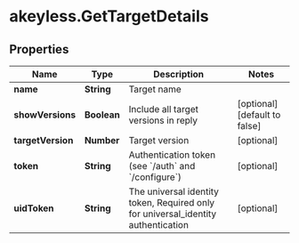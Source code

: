 # akeyless.GetTargetDetails

## Properties

Name | Type | Description | Notes
------------ | ------------- | ------------- | -------------
**name** | **String** | Target name | 
**showVersions** | **Boolean** | Include all target versions in reply | [optional] [default to false]
**targetVersion** | **Number** | Target version | [optional] 
**token** | **String** | Authentication token (see &#x60;/auth&#x60; and &#x60;/configure&#x60;) | [optional] 
**uidToken** | **String** | The universal identity token, Required only for universal_identity authentication | [optional] 


